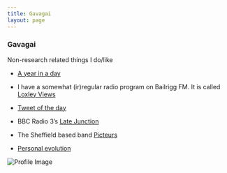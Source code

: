 ```yaml
---
title: Gavagai
layout: page
---
```


### Gavagai

Non-research related things I do/like

* [A year in a day](https://jamesbrandscience.github.io/a_year_in_a_day)

* I have a somewhat (ir)regular radio program on Bailrigg FM. It is called [Loxley Views](https://www.mixcloud.com/loxley_views/)

* [Tweet of the day](http://www.bbc.co.uk/programmes/b01s6xyk)

* BBC Radio 3’s [Late Junction](http://www.bbc.co.uk/programmes/b006tp52)

* The Sheffield based band [Picteurs](https://soundcloud.com/picteurs)

* [Personal evolution](https://jamesbrandscience.github.io/personal_evolution)

![Profile Image](https://jamesbrandscience.github.io/assets/gavagai.jpg)
